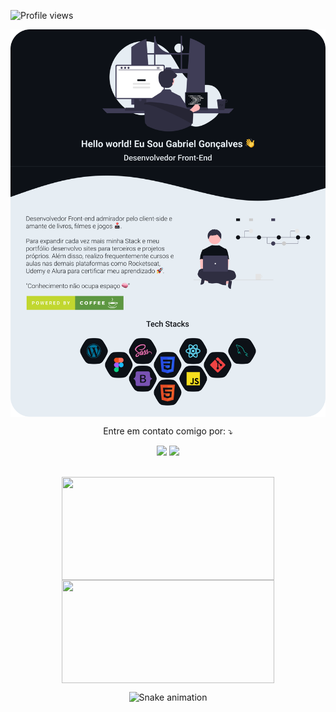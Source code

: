 <p align="left"> <img src="https://komarev.com/ghpvc/?username=GabrielFleckl&color=orange" alt="Profile views" /> </p>

 <img src=".github/readme.png" align="center" >

 <br>

<p align="center">
 Entre em contato comigo por: ⤵️
</p>
<p align="center">
  <a href="https://www.linkedin.com/in/dev-gabriel-leite/" target="_blank" alt="Linkedin"><img src="https://img.shields.io/badge/-LinkedIn-%230077B5?style=for-the-badge&logo=linkedin&logoColor=white" target="_blank"></a> 
  <a href = "mailto:gabrielleiteadm@gmail.com" alt="Gmail"><img src="https://img.shields.io/badge/Gmail-D14836?style=for-the-badge&logo=gmail&logoColor=white" target="_blank"></a>
</p>
<br>
 <div align="center"> 
 
 <img  width="340px" height="165px" align="center" src="https://github-readme-stats.vercel.app/api?username=GabrielFleckl&show_icons=true&theme=github_dark&include_all_commits=true&count_private=true"/>
 <img  height="165px" width="340px"  align="center" src="https://github-readme-stats.vercel.app/api/top-langs/?username=GabrielFleckl&layout=compact&langs_count=7&theme=github_dark"/> 
  
  ![Snake animation](https://github.com/GabrielFleckl/GabrielFleckl/blob/output/github-contribution-grid-snake.svg)
 
 </div>
